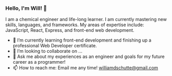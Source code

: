 ### Hello, I'm Will! 👋

I am a chemical engineer and life-long learner. I am currently mastering new skills, languages, and
frameworks. My areas of expertise include: JavaScript, React, Express, and front-end web development.

- 🌱 I’m currently learning front-end development and finishing up a professional Web Developer certificate.
- 👯 I’m looking to collaborate on ...
- 💬 Ask me about my experiences as an engineer and goals for my future career as a programmer!
- 📫 How to reach me: Email me any time! <williamdschutte@gmail.com>
